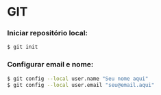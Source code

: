# GIT

### Iniciar repositório local:

```bash
$ git init
```

### Configurar email e nome:

```bash
$ git config --local user.name "Seu nome aqui"
$ git config --local user.email "seu@email.aqui"
```